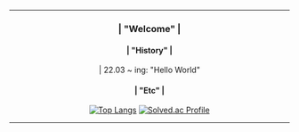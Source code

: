 <div align = center>

---
### | "Welcome" |

#### | "History" |
<div> | 22.03 ~ ing: "Hello World" </div>

#### | "Etc" |

[![Top Langs](https://github-readme-stats.vercel.app/api/top-langs/?username=momomomoon&layout=compact)](https://github.com/anuraghazra/github-readme-stats) [![Solved.ac Profile](http://mazassumnida.wtf/api/v2/generate_badge?boj=ansdj1908)](https://solved.ac/ansdj1908/)


---
</div>
